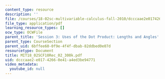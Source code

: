 ```yaml
---
content_type: resource
description: ''
file: /courses/18-02sc-multivariable-calculus-fall-2010/dcccaae2e01742660e41a4ed3be94771_MIT18_02SCF10Rec_02_300k.pdf
file_type: application/pdf
learning_resource_types: []
ocw_type: OCWFile
parent_title: 'Session 3: Uses of the Dot Product: Lengths and Angles'
parent_type: CourseSection
parent_uid: 6bffee60-0f9e-4f4f-dbab-82ddbed0e07d
resourcetype: Document
title: MIT18_02SCF10Rec_02_300k.pdf
uid: dcccaae2-e017-4266-0e41-a4ed3be94771
video_metadata:
  youtube_id: null
---
```

